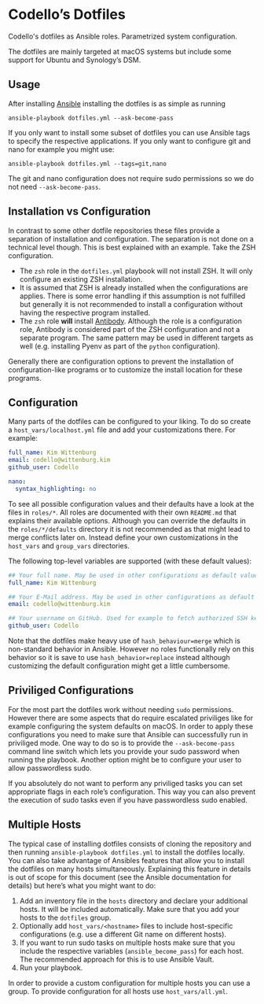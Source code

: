 # Codello’s Dotfiles

Codello's dotfiles as Ansible roles. Parametrized system configuration.

The dotfiles are mainly targeted at macOS systems but include some support for Ubuntu and Synology’s DSM.

## Usage

After installing [Ansible](https://www.ansible.com) installing the dotfiles is as simple as running

```shell
ansible-playbook dotfiles.yml --ask-become-pass
```

If you only want to install some subset of dotfiles you can use Ansible tags to specify the respective applications. If you only want to configure git and nano for example you might use:

```shell
ansible-playbook dotfiles.yml --tags=git,nano
```

The git and nano configuration does not require sudo permissions so we do not need `--ask-become-pass`.

## Installation vs Configuration

In contrast to some other dotfile repositories these files provide a separation of installation and configuration. The separation is not done on a technical level though. This is best explained with an example. Take the ZSH configuration.

- The `zsh` role in the `dotfiles.yml` playbook will not install ZSH. It will only configure an existing ZSH installation.
- It is assumed that ZSH is already installed when the configurations are applies. There is some error handling if this assumption is not fulfilled but generally it is not recommended to install a configuration without having the respective program installed.
- The `zsh` role **will** install [Antibody](https://getantibody.github.io). Although the role is a configuration role, Antibody is considered part of the ZSH configuration and not a separate program. The same pattern may be used in different targets as well (e.g. installing Pyenv as part of the `python` configuration).

Generally there are configuration options to prevent the installation of configuration-like programs or to customize the install location for these programs.

## Configuration

Many parts of the dotfiles can be configured to your liking. To do so create a `host_vars/localhost.yml` file and add your customizations there. For example:

```yaml
full_name: Kim Wittenburg
email: codello@wittenburg.kim
github_user: Codello

nano:
  syntax_highlighting: no
```

To see all possible configuration values and their defaults have a look at the files in `roles/*`. All roles are documented with their own `README.md` that explains their available options. Although you can override the defaults in the `roles/*/defaults` directory it is not recommended as that might lead to merge conflicts later on. Instead define your own customizations in the `host_vars` and `group_vars` directories.

The following top-level variables are supported (with these default values):

```yaml
## Your full name. May be used in other configurations as default value.
full_name: Kim Wittenburg

## Your E-Mail address. May be used in other configurations as default value.
email: codello@wittenburg.kim

## Your username on GitHub. Used for example to fetch authorized SSH keys.
github_user: Codello
```

Note that the dotfiles make heavy use of `hash_behaviour=merge` which is non-standard behavior in Ansible. However no roles functionally rely on this behavior so it is save to use `hash_behavior=replace` instead although customizing the default configuration might get a little cumbersome.

## Priviliged Configurations

For the most part the dotfiles work without needing `sudo` permissions. However there are some aspects that do require escalated priviliges like for example configuring the system defaults on macOS. In order to apply these configurations you need to make sure that Ansible can successfully run in priviliged mode. One way to do so is to provide the ``--ask-become-pass`` command line switch which lets you provide your sudo password when running the playbook. Another option might be to configure your user to allow passwordless sudo.

If you absolutely do not want to perform any priviliged tasks you can set appropriate flags in each role’s configuration. This way you can also prevent the execution of sudo tasks even if you have passwordless sudo enabled.

## Multiple Hosts

The typical case of installing dotfiles consists of cloning the repository and then running `ansible-playbook dotfiles.yml` to install the dotfiles locally. You can also take advantage of Ansibles features that allow you to install the dotfiles on many hosts simultaneously. Explaining this feature in details is out of scope for this document (see the Ansible documentation for details) but here’s what you might want to do:

1. Add an inventory file in the `hosts` directory and declare your additional hosts. It will be included automatically. Make sure that you add your hosts to the `dotfiles` group.
2. Optionally add `host_vars/<hostname>` files to include host-specific configurations (e.g. use a different Git name on different hosts).
3. If you want to run sudo tasks on multiple hosts make sure that you include the respective variables (`ansible_become_pass`) for each host. The recommended approach for this is to use Ansible Vault.
4. Run your playbook.

In order to provide a custom configuration for multiple hosts you can use a group. To provide configuration for all hosts use `host_vars/all.yml`.